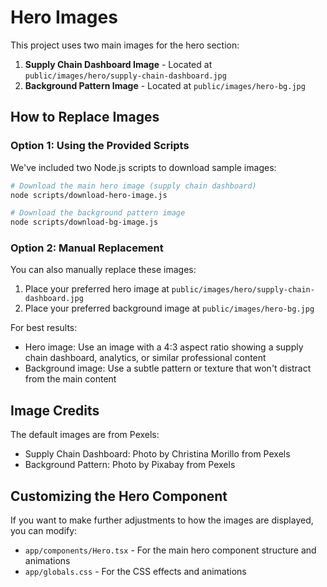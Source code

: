 # Hero Images

This project uses two main images for the hero section:

1. **Supply Chain Dashboard Image** - Located at `public/images/hero/supply-chain-dashboard.jpg`
2. **Background Pattern Image** - Located at `public/images/hero-bg.jpg`

## How to Replace Images

### Option 1: Using the Provided Scripts

We've included two Node.js scripts to download sample images:

```bash
# Download the main hero image (supply chain dashboard)
node scripts/download-hero-image.js

# Download the background pattern image
node scripts/download-bg-image.js
```

### Option 2: Manual Replacement

You can also manually replace these images:

1. Place your preferred hero image at `public/images/hero/supply-chain-dashboard.jpg`
2. Place your preferred background image at `public/images/hero-bg.jpg`

For best results:
- Hero image: Use an image with a 4:3 aspect ratio showing a supply chain dashboard, analytics, or similar professional content
- Background image: Use a subtle pattern or texture that won't distract from the main content

## Image Credits

The default images are from Pexels:
- Supply Chain Dashboard: Photo by Christina Morillo from Pexels
- Background Pattern: Photo by Pixabay from Pexels

## Customizing the Hero Component

If you want to make further adjustments to how the images are displayed, you can modify:

- `app/components/Hero.tsx` - For the main hero component structure and animations
- `app/globals.css` - For the CSS effects and animations 